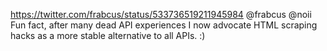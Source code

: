 https://twitter.com/frabcus/status/533736519211945984 @frabcus @noii Fun fact, after many dead API experiences I now advocate HTML scraping hacks as a more stable alternative to all APIs. :)